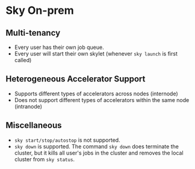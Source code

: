 # Sky On-prem

## Multi-tenancy
- Every user has their own job queue.
- Every user will start their own skylet (whenever `sky launch` is first called)

## Heterogeneous Accelerator Support
- Supports different types of accelerators across nodes (internode)
- Does not support different types of accelerators within the same node (intranode)

## Miscellaneous
- `sky start/stop/autostop` is not supported.
- `sky down` is supported. The command `sky down` does terminate the cluster, but it kills all user's jobs in the cluster and removes the local cluster from `sky status`.
